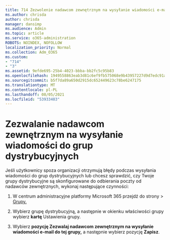 ```yaml
---
title: 714 Zezwolenie nadawcom zewnętrznym na wysyłanie wiadomości e-mail do list dystrybucyjnych
ms.author: chrisda
author: chrisda
manager: dansimp
ms.audience: Admin
ms.topic: article
ms.service: o365-administration
ROBOTS: NOINDEX, NOFOLLOW
localization_priority: Normal
ms.collection: Adm_O365
ms.custom:
- "714"
- "3"
ms.assetid: 9efde695-25b4-4023-bbba-bb2fc5c95b83
ms.openlocfilehash: 1949558863eab3d81c6ef9fb575068e9b43957227d9d7edc91af71bd93364574
ms.sourcegitcommit: b5f7da89a650d2915dc652449623c78be6247175
ms.translationtype: MT
ms.contentlocale: pl-PL
ms.lasthandoff: 08/05/2021
ms.locfileid: "53933403"
---
```

# <a name="allow-external-senders-to-send-messages-to-distribution-groups"></a>Zezwalanie nadawcom zewnętrznym na wysyłanie wiadomości do grup dystrybucyjnych

Jeśli użytkownicy spoza organizacji otrzymują błędy podczas wysyłania wiadomości do grup dystrybucyjnych lub chcesz sprawdzić, czy Twoje grupy dystrybucyjne są skonfigurowane do odbierania poczty od nadawców zewnętrznych, wykonaj następujące czynności:

1. W centrum administracyjne platformy Microsoft 365 przejdź do strony   >  [Grupy.](https://portal.office.com/adminportal/home#/groups)  

2. Wybierz grupę dystrybucyjną, a następnie w okienku właściwości grupy wybierz **kartę** Ustawienia grupy.

3. Wybierz **pozycję Zezwalaj nadawcom zewnętrznym na wysyłanie wiadomości e-mail do tej grupy,** a następnie wybierz pozycję **Zapisz**.
